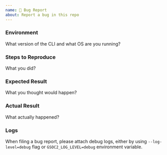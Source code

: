 ```yaml
---
name: 🐞 Bug Report
about: Report a bug in this repo
---
```


### Environment

What version of the CLI and what OS are you running?

### Steps to Reproduce

What you did?

### Expected Result

What you thought would happen?

### Actual Result

What actually happened?

### Logs

When filing a bug report, please attach debug logs, either by using `--log-level=debug` flag or `GSOC2_LOG_LEVEL=debug` environment variable.
